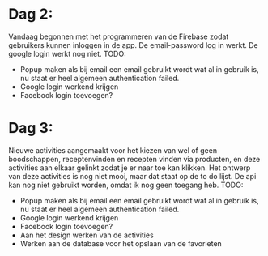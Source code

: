 # Dag 2:
Vandaag begonnen met het programmeren van de Firebase zodat gebruikers kunnen inloggen in de app. De email-password log in werkt. De google login werkt nog niet.
TODO:
- Popup maken als bij email een email gebruikt wordt wat al in gebruik is, nu staat er heel algemeen authentication failed.
- Google login werkend krijgen
- Facebook login toevoegen?

# Dag 3:
Nieuwe activities aangemaakt voor het kiezen van wel of geen boodschappen, receptenvinden en recepten vinden via producten, en deze activities aan elkaar gelinkt zodat je
er naar toe kan klikken. Het ontwerp van deze activities is nog niet mooi, maar dat staat op de to do lijst. De api kan nog niet gebruikt worden, omdat ik nog 
geen toegang heb. 
TODO:
- Popup maken als bij email een email gebruikt wordt wat al in gebruik is, nu staat er heel algemeen authentication failed.
- Google login werkend krijgen
- Facebook login toevoegen?
- Aan het design werken van de activities
- Werken aan de database voor het opslaan van de favorieten
